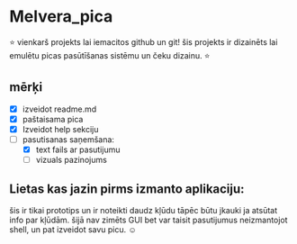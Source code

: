 # Melvera_pica
:star: vienkarš projekts lai iemacitos github un git! šis projekts ir dizainēts lai emulētu picas pasūtīšanas sistēmu un čeku dizainu. :star:

## mērķi

- [x] izveidot readme.md
- [x] paštaisama pica
- [x] Izveidot help sekciju
- [ ] pasutisanas saņemšana:
    - [X] text fails ar pasutijumu
    - [ ] vizuals pazinojums
	
## Lietas kas jazin pirms izmanto aplikaciju:

šis ir tikai prototips un ir noteikti daudz kļūdu tāpēc būtu jkauki ja atsūtat info par kļūdām. šijā nav zimēts GUI bet var taisit pasutijumus neizmantojot shell, un pat izveidot savu picu.   :relaxed:


[PRODUKTU FOTO]:https://i.imgur.com/f2taGtt.jpeg
